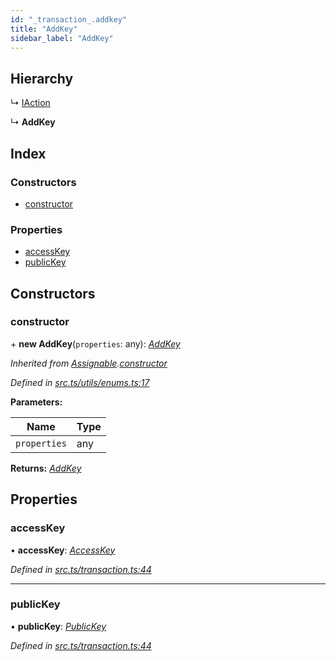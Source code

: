 ```yaml
---
id: "_transaction_.addkey"
title: "AddKey"
sidebar_label: "AddKey"
---
```


## Hierarchy

  ↳ [IAction](_transaction_.iaction.md)

  ↳ **AddKey**

## Index

### Constructors

* [constructor](_transaction_.addkey.md#constructor)

### Properties

* [accessKey](_transaction_.addkey.md#accesskey)
* [publicKey](_transaction_.addkey.md#publickey)

## Constructors

###  constructor

\+ **new AddKey**(`properties`: any): *[AddKey](_transaction_.addkey.md)*

*Inherited from [Assignable](_utils_enums_.assignable.md).[constructor](_utils_enums_.assignable.md#constructor)*

*Defined in [src.ts/utils/enums.ts:17](https://github.com/nearprotocol/nearlib/blob/bf1ce09/src.ts/utils/enums.ts#L17)*

**Parameters:**

Name | Type |
------ | ------ |
`properties` | any |

**Returns:** *[AddKey](_transaction_.addkey.md)*

## Properties

###  accessKey

• **accessKey**: *[AccessKey](_transaction_.accesskey.md)*

*Defined in [src.ts/transaction.ts:44](https://github.com/nearprotocol/nearlib/blob/bf1ce09/src.ts/transaction.ts#L44)*

___

###  publicKey

• **publicKey**: *[PublicKey](_utils_key_pair_.publickey.md)*

*Defined in [src.ts/transaction.ts:44](https://github.com/nearprotocol/nearlib/blob/bf1ce09/src.ts/transaction.ts#L44)*
